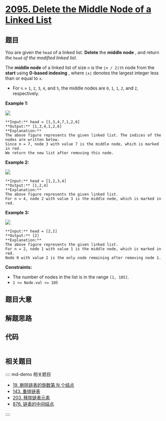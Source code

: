 # [2095. Delete the Middle Node of a Linked List](https://leetcode.com/problems/delete-the-middle-node-of-a-linked-list)

## 题目

You are given the `head` of a linked list. **Delete** the **middle node** ,
and return _the_ `head` _of the modified linked list_.

The **middle node** of a linked list of size `n` is the `⌊n / 2⌋th` node from
the **start** using **0-based indexing** , where `⌊x⌋` denotes the largest
integer less than or equal to `x`.

  * For `n` = `1`, `2`, `3`, `4`, and `5`, the middle nodes are `0`, `1`, `1`, `2`, and `2`, respectively.



**Example 1:**

![](https://assets.leetcode.com/uploads/2021/11/16/eg1drawio.png)

    
    
    **Input:** head = [1,3,4,7,1,2,6]
    **Output:** [1,3,4,1,2,6]
    **Explanation:**
    The above figure represents the given linked list. The indices of the nodes are written below.
    Since n = 7, node 3 with value 7 is the middle node, which is marked in red.
    We return the new list after removing this node. 
    

**Example 2:**

![](https://assets.leetcode.com/uploads/2021/11/16/eg2drawio.png)

    
    
    **Input:** head = [1,2,3,4]
    **Output:** [1,2,4]
    **Explanation:**
    The above figure represents the given linked list.
    For n = 4, node 2 with value 3 is the middle node, which is marked in red.
    

**Example 3:**

![](https://assets.leetcode.com/uploads/2021/11/16/eg3drawio.png)

    
    
    **Input:** head = [2,1]
    **Output:** [2]
    **Explanation:**
    The above figure represents the given linked list.
    For n = 2, node 1 with value 1 is the middle node, which is marked in red.
    Node 0 with value 2 is the only node remaining after removing node 1.



**Constraints:**

  * The number of nodes in the list is in the range `[1, 105]`.
  * `1 <= Node.val <= 105`


## 题目大意

## 解题思路

## 代码

```javascript

```

## 相关题目

:::: md-demo 相关题目
- [19. 删除链表的倒数第 N 个结点](./0019.md)
- [143. 重排链表](./0143.md)
- [203. 移除链表元素](./0203.md)
- [876. 链表的中间结点](./0876.md)

::::
